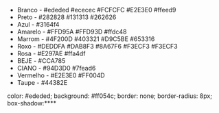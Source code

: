 - Branco - #ededed #ececec #FCFCFC #E2E3E0 #ffeed9 
- Preto - #282828 #131313 #262626
- Azul - #3164f4 
- Amarelo - #FFD95A #FFD93D #ffdc48
- Marrom - #4F200D #403321 #D9C5BE #653316 
- Roxo - #DEDDFA #DAB8F3 #8A67F6 #F3ECF3 #F3ECF3
- Rosa - #E297AE #ffa4df
- BEJE - #CCA785
- CIANO - #94D3D0 #7fead6
- Vermelho - #E2E3E0 #FF004D
- Taupe  - #44382E 

color: #ededed;
background: #ff054c;
border: none;
border-radius: 8px;
box-shadow:****